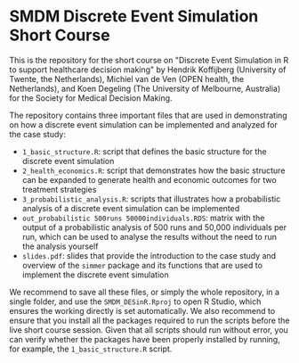 # SMDM Discrete Event Simulation Short Course

This is the repository for the short course on "Discrete Event Simulation in R to support healthcare decision making" by Hendrik Koffijberg (University of Twente, the Netherlands), Michiel van de Ven (OPEN health, the Netherlands), and Koen Degeling (The University of Melbourne, Australia) for the Society for Medical Decision Making.

The repository contains three important files that are used in demonstrating on how a discrete event simulation can be implemented and analyzed for the case study:

* `1_basic_structure.R`: script that defines the basic structure for the discrete event simulation
* `2_health_economics.R`: script that demonstrates how the basic structure can be expanded to generate health and economic outcomes for two treatment strategies
* `3_probabilistic_analysis.R`: scripts that illustrates how a probabilistic analysis of a discrete event simulation can be implemented 
* `out_probabilistic 500runs 50000individuals.RDS`: matrix with the output of a probabilistic analysis of 500 runs and 50,000 individuals per run, which can be used to analyse the results without the need to run the analysis yourself
* `slides.pdf`: slides that provide the introduction to the case study and overview of the `simmer` package and its functions that are used to implement the discrete event simulation

We recommend to save all these files, or simply the whole repository, in a single folder, and use the `SMDM_DESinR.Rproj` to open R Studio, which ensures the working directly is set automatically. We also recommend to ensure that you install all the packages required to run the scripts before the live short course session. Given that all scripts should run without error, you can verify whether the packages have been properly installed by running, for example, the `1_basic_structure.R` script.
